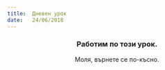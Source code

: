 ```yaml
---
title:  Дневен урок
date:   24/06/2018
---
```


### <center>Работим по този урок.</center>
<center>Моля, върнете се по-късно.</center>